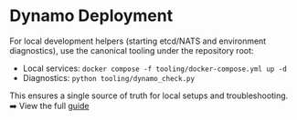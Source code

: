# Dynamo Deployment
For local development helpers (starting etcd/NATS and environment diagnostics), use the canonical tooling under the repository root:

- Local services: `docker compose -f tooling/docker-compose.yml up -d`
- Diagnostics: `python tooling/dynamo_check.py`

This ensures a single source of truth for local setups and troubleshooting.
➡️ View the full [guide](../docs/guides/dynamo_deploy/README.md)

